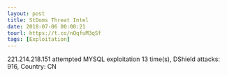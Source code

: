```yaml
---
layout: post
title: StDoms Threat Intel
date: 2018-07-06 00:00:21
tourl: https://t.co/nQqfuM3qSf
tags: [Exploitation]
---
```

221.214.218.151 attempted MYSQL exploitation 13 time(s), DShield attacks: 916, Country: CN